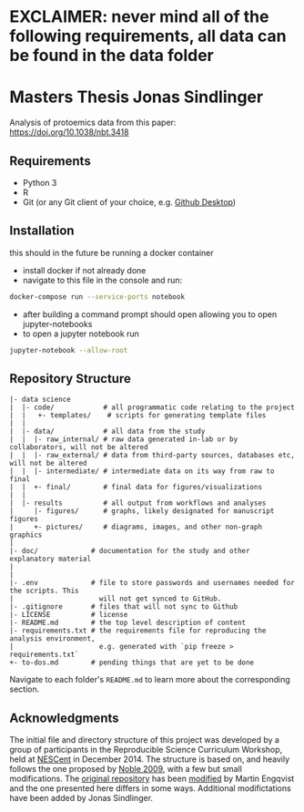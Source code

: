 # EXCLAIMER: never mind all of the following requirements, all data can be found in the data folder



# Masters Thesis Jonas Sindlinger

Analysis of protoemics data from this paper: https://doi.org/10.1038/nbt.3418


## Requirements

* Python 3 
* R
* Git (or any Git client of your choice, e.g. [Github Desktop](https://desktop.github.com/))

## Installation


 this should in the future be running a docker container
* install docker if not already done
* navigate to this file in the console and run:
``` bash
docker-compose run --service-ports notebook
```
* after building a command prompt should open allowing you to open jupyter-notebooks
* to open a jupyter notebook run 
```bash
jupyter-notebook --allow-root
```


## Repository Structure

    |- data science
    |  |- code/            # all programmatic code relating to the project
    |  |   +- templates/    # scripts for generating template files
    |  |
    |  |- data/            # all data from the study
    |  |  |- raw_internal/ # raw data generated in-lab or by collaborators, will not be altered
    |  |  |- raw_external/ # data from third-party sources, databases etc, will not be altered
    |  |  |- intermediate/ # intermediate data on its way from raw to final
    |  |  +- final/        # final data for figures/visualizations
    |  | 
    |  |- results          # all output from workflows and analyses
    |     |- figures/      # graphs, likely designated for manuscript figures
    |     +- pictures/     # diagrams, images, and other non-graph graphics
    |
    |- doc/             # documentation for the study and other explanatory material
    |
    |
    |- .env             # file to store passwords and usernames needed for the scripts. This
    |                     will not get synced to GitHub.
    |- .gitignore       # files that will not sync to Github
    |- LICENSE          # license
    |- README.md        # the top level description of content
    |- requirements.txt # the requirements file for reproducing the analysis environment,
    |                     e.g. generated with `pip freeze > requirements.txt`
    +- to-dos.md        # pending things that are yet to be done

Navigate to each folder's `README.md` to learn more about the corresponding section.

## Acknowledgments

The initial file and directory structure of this project was developed by a group of participants in the Reproducible Science Curriculum Workshop, held at [NESCent] in December 2014. The structure is based on, and heavily follows the one proposed by [Noble 2009], with a few but small modifications. The [original repository] has been [modified] by Martin Engqvist and the one presented here differs in some ways. Additional modifictations have been added by Jonas Sindlinger.

[modified]: https://github.com/EngqvistLab/reproducible-research-init
[NESCent]: http://nescent.org
[Noble 2009]: http://dx.doi.org/10.1371/journal.pcbi.1000424
[original repository]: https://github.com/Reproducible-Science-Curriculum/rr-init
